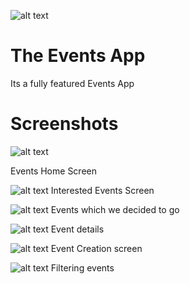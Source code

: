 


![alt text](https://github.com/Singularity-Coder/The-Events-App/blob/master/icon.png)

# The Events App
Its a fully featured Events App

# Screenshots
![alt text](https://github.com/Singularity-Coder/The-Events-App/blob/master/s1.png)

Events Home Screen

![alt text](https://github.com/Singularity-Coder/The-Events-App/blob/master/s2.png)
Interested Events Screen

![alt text](https://github.com/Singularity-Coder/The-Events-App/blob/master/s3.png)
Events which we decided to go

![alt text](https://github.com/Singularity-Coder/The-Events-App/blob/master/s4.png)
Event details

![alt text](https://github.com/Singularity-Coder/The-Events-App/blob/master/s5.png)
Event Creation screen

![alt text](https://github.com/Singularity-Coder/The-Events-App/blob/master/s6.png)
Filtering events



